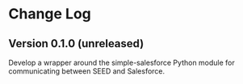 # Change Log

## Version 0.1.0 (unreleased)

Develop a wrapper around the simple-salesforce Python module for
communicating between SEED and Salesforce.
